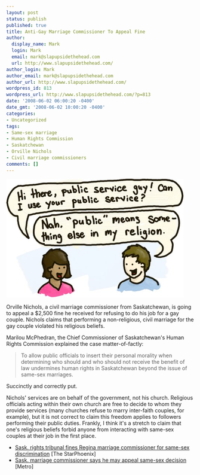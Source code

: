 ```yaml
---
layout: post
status: publish
published: true
title: Anti-Gay Marriage Commissioner To Appeal Fine
author:
  display_name: Mark
  login: Mark
  email: mark@slapupsidethehead.com
  url: http://www.slapupsidethehead.com/
author_login: Mark
author_email: mark@slapupsidethehead.com
author_url: http://www.slapupsidethehead.com/
wordpress_id: 813
wordpress_url: http://www.slapupsidethehead.com/?p=813
date: '2008-06-02 06:00:20 -0400'
date_gmt: '2008-06-02 10:00:20 -0400'
categories:
- Uncategorized
tags:
- Same-sex marriage
- Human Rights Commission
- Saskatchewan
- Orville Nichols
- Civil marriage commissioners
comments: []
---
```

![Public Service Guy](/wp-content/media/2008/06/public-service-guy.jpg "Jesus wouldn\'t serve everyone either, apparently")

Orville Nichols, a civil marriage commissioner from Saskatchewan, is going to appeal a $2,500 fine he received for refusing to do his job for a gay couple. Nichols claims that performing a non-religious, civil marriage for the gay couple violated his religious beliefs.

Marilou McPhedran, the Chief Commissioner of Saskatchewan's Human Rights Commission explained the case matter-of-factly:

> To allow public officials to insert their personal morality when determining who should and who should not receive the benefit of law undermines human rights in Saskatchewan beyond the issue of same-sex marriages.

Succinctly and correctly put.

Nichols' services are on behalf of the government, not his church. Religious officials acting within their own church are free to decide to whom they provide services (many churches refuse to marry inter-faith couples, for example), but it is not correct to claim this freedom applies to followers performing their public duties. Frankly, I think it's a stretch to claim that one's religious beliefs forbid anyone from interacting with same-sex couples at their job in the first place.

- [Sask. rights tribunal fines Regina marriage commissioner for same-sex discrimination](http://www.canada.com/saskatoonstarphoenix/news/story.html?id=b57dcd5a-c700-425c-bb02-e66152c32b5f) [The StarPhoenix]
- [Sask. marriage commissioner says he may appeal same-sex decision](http://www.metronews.ca/calgary/Canada/article/61884) [Metro]
